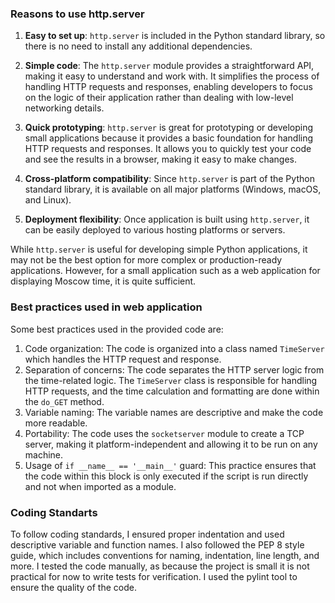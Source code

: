### Reasons to use http.server


1. **Easy to set up**: `http.server` is included in the Python standard library, so there is no need to install any additional dependencies. 

2. **Simple code**: The `http.server` module provides a straightforward API, making it easy to understand and work with. It simplifies the process of handling HTTP requests and responses, enabling developers to focus on the logic of their application rather than dealing with low-level networking details.

3. **Quick prototyping**: `http.server` is great for prototyping or developing small applications because it provides a basic foundation for handling HTTP requests and responses. It allows you to quickly test your code and see the results in a browser, making it easy to make changes.

4. **Cross-platform compatibility**: Since `http.server` is part of the Python standard library, it is available on all major platforms (Windows, macOS, and Linux).

5. **Deployment flexibility**: Once application is built using `http.server`, it can be easily deployed to various hosting platforms or servers. 

While `http.server` is useful for developing simple Python applications, it may not be the best option for more complex or production-ready applications. However, for a small application such as a web application for displaying Moscow time, it is quite sufficient.

### Best practices used in web application

Some best practices used in the provided code are:

1. Code organization: The code is organized into a class named `TimeServer` which handles the HTTP request and response.
2. Separation of concerns: The code separates the HTTP server logic from the time-related logic. The `TimeServer` class is responsible for handling HTTP requests, and the time calculation and formatting are done within the `do_GET` method.
3. Variable naming: The variable names are descriptive and make the code more readable. 
4. Portability: The code uses the `socketserver` module to create a TCP server, making it platform-independent and allowing it to be run on any machine.
5. Usage of `if __name__ == '__main__'` guard: This practice ensures that the code within this block is only executed if the script is run directly and not when imported as a module.


### Coding Standarts

To follow coding standards, I ensured proper indentation and used descriptive variable and function names. I also followed the PEP 8 style guide, which includes conventions for naming, indentation, line length, and more. I tested the code manually, as because the project is small it is not practical for now to write tests for verification. I used the pylint tool to ensure the quality of the code.